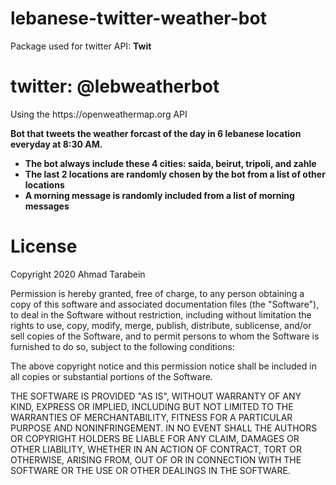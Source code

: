 # lebanese-twitter-weather-bot
Package used for twitter API: <b> Twit</b>
<h1>twitter: @lebweatherbot</h1>
Using the https://openweathermap.org API

<b>Bot that tweets the weather forcast of the day in 6 lebanese location everyday at 8:30 AM.

- The bot always include these 4 cities: saida, beirut, tripoli, and zahle
- The last 2 locations are randomly chosen by the bot from a list of other locations
- A morning message is randomly included from a list of morning messages</b>

<h1>License</h1>
Copyright 2020 Ahmad Tarabein

Permission is hereby granted, free of charge, to any person obtaining a copy of this software and associated documentation files (the "Software"), to deal in the Software without restriction, including without limitation the rights to use, copy, modify, merge, publish, distribute, sublicense, and/or sell copies of the Software, and to permit persons to whom the Software is furnished to do so, subject to the following conditions:

The above copyright notice and this permission notice shall be included in all copies or substantial portions of the Software.

THE SOFTWARE IS PROVIDED "AS IS", WITHOUT WARRANTY OF ANY KIND, EXPRESS OR IMPLIED, INCLUDING BUT NOT LIMITED TO THE WARRANTIES OF MERCHANTABILITY, FITNESS FOR A PARTICULAR PURPOSE AND NONINFRINGEMENT. IN NO EVENT SHALL THE AUTHORS OR COPYRIGHT HOLDERS BE LIABLE FOR ANY CLAIM, DAMAGES OR OTHER LIABILITY, WHETHER IN AN ACTION OF CONTRACT, TORT OR OTHERWISE, ARISING FROM, OUT OF OR IN CONNECTION WITH THE SOFTWARE OR THE USE OR OTHER DEALINGS IN THE SOFTWARE.
